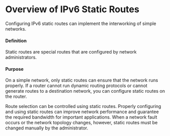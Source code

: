 Overview of IPv6 Static Routes
==============================

Configuring IPv6 static routes can implement the interworking of simple networks.

#### Definition

Static routes are special routes that are configured by network administrators.


#### Purpose

On a simple network, only static routes can ensure that the network runs properly. If a router cannot run dynamic routing protocols or cannot generate routes to a destination network, you can configure static routes on the router.

Route selection can be controlled using static routes. Properly configuring and using static routes can improve network performance and guarantee the required bandwidth for important applications. When a network fault occurs or the network topology changes, however, static routes must be changed manually by the administrator.